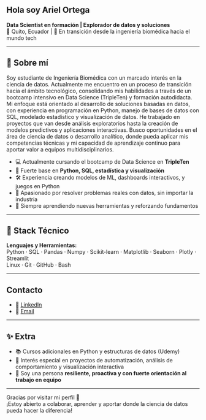 ## Hola soy Ariel Ortega 

<!--
**ArielOGc1/ArielOGc1** is a ✨ _special_ ✨ repository because its `README.md` (this file) appears on your GitHub profile.-->

**Data Scientist en formación | Explorador de datos y soluciones**  
📍 Quito, Ecuador | 🚀 En transición desde la ingeniería biomédica hacia el mundo tech

---
## 🧠 Sobre mí

Soy estudiante de Ingeniería Biomédica con un marcado interés en la ciencia de datos. Actualmente me encuentro en un proceso de transición hacia el ámbito tecnológico, consolidando mis habilidades a través de un bootcamp intensivo en Data Science (TripleTen) y formación autodidacta.
Mi enfoque está orientado al desarrollo de soluciones basadas en datos, con experiencia en programación en Python, manejo de bases de datos con SQL, modelado estadístico y visualización de datos. He trabajado en proyectos que van desde análisis exploratorios hasta la creación de modelos predictivos y aplicaciones interactivas.
Busco oportunidades en el área de ciencia de datos o desarrollo analítico, donde pueda aplicar mis competencias técnicas y mi capacidad de aprendizaje continuo para aportar valor a equipos multidisciplinarios.

- 💻 Actualmente cursando el bootcamp de Data Science en **TripleTen**
- 🧪 Fuerte base en **Python, SQL, estadística y visualización**
- 🛠️ Experiencia creando modelos de ML, dashboards interactivos, y juegos en Python
- 🎯 Apasionado por resolver problemas reales con datos, sin importar la industria
- 🌱 Siempre aprendiendo nuevas herramientas y reforzando fundamentos
  
---
## 🧰 Stack Técnico

**Lenguajes y Herramientas:**  
Python · SQL · Pandas · Numpy · Scikit-learn · Matplotlib · Seaborn · Plotly · Streamlit  
Linux · Git · GitHub · Bash  

---
## Contacto
- 📌 [LinkedIn](www.linkedin.com/in/ariel-ortega-guerron)
- 📧 [Email](arielguerron@gmail.com)

---

## ✨ Extra

- 📚 Cursos adicionales en Python y estructuras de datos (Udemy)
- 🧩 Interés especial en proyectos de automatización, análisis de comportamiento y visualización interactiva
- 💼 Soy una persona **resiliente, proactiva y con fuerte orientación al trabajo en equipo**

---

Gracias por visitar mi perfil 🙌  
¡Estoy abierto a colaborar, aprender y aportar donde la ciencia de datos pueda hacer la diferencia!

